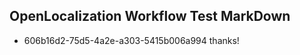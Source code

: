 ## OpenLocalization Workflow Test MarkDown
* 606b16d2-75d5-4a2e-a303-5415b006a994 thanks!

<!--HONumber=Aug16_HO4-->


